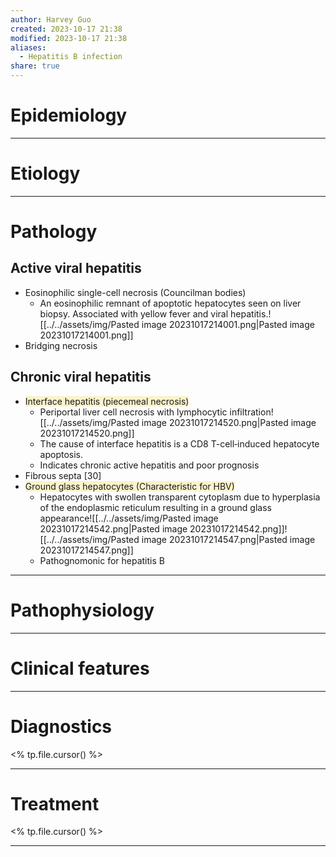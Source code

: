 ```yaml
---
author: Harvey Guo
created: 2023-10-17 21:38
modified: 2023-10-17 21:38
aliases:
  - Hepatitis B infection
share: true
---
```

# Epidemiology


---
# Etiology


---
# Pathology
## Active viral hepatitis
- Eosinophilic single-cell necrosis (Councilman bodies) 
	- An eosinophilic remnant of apoptotic hepatocytes seen on liver biopsy. Associated with yellow fever and viral hepatitis.![[../../assets/img/Pasted image 20231017214001.png|Pasted image 20231017214001.png]]
- Bridging necrosis
## Chronic viral hepatitis
- <span style="background:rgba(240, 200, 0, 0.2)">Interface hepatitis (piecemeal necrosis) </span>
	- Periportal liver cell necrosis with lymphocytic infiltration![[../../assets/img/Pasted image 20231017214520.png|Pasted image 20231017214520.png]]
	- The cause of interface hepatitis is a CD8 T-cell‑induced hepatocyte apoptosis.
	- Indicates chronic active hepatitis and poor prognosis
- Fibrous septa   [30]
- <span style="background:rgba(240, 200, 0, 0.2)">Ground glass hepatocytes (Characteristic for HBV)</span>
	- Hepatocytes with swollen transparent cytoplasm due to hyperplasia of the endoplasmic reticulum resulting in a ground glass appearance![[../../assets/img/Pasted image 20231017214542.png|Pasted image 20231017214542.png]]![[../../assets/img/Pasted image 20231017214547.png|Pasted image 20231017214547.png]]
	- Pathognomonic for hepatitis B

---
# Pathophysiology


---
# Clinical features


---
# Diagnostics
<% tp.file.cursor() %>

---
# Treatment
<% tp.file.cursor() %>

---
